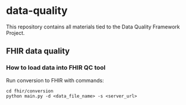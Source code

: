 # data-quality
This repository contains all materials tied to the Data Quality Framework Project.

## FHIR data quality
### How to load data into FHIR QC tool

Run conversion to FHIR with commands:

```
cd fhir/conversion
python main.py -d <data_file_name> -s <server_url>
```

